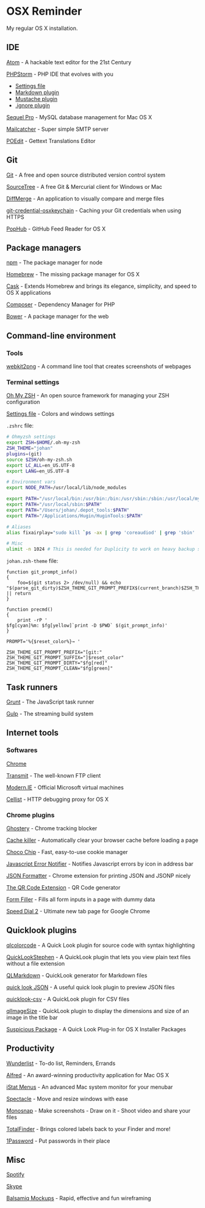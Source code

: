 # OSX Reminder

My regular OS X installation.

## IDE

[Atom](https://atom.io/) - A hackable text editor for the 21st Century

[PHPStorm](https://www.jetbrains.com/phpstorm/download/) - PHP IDE that evolves with you

* [Settings file](settings.jar)
* [Markdown plugin](https://github.com/nicoulaj/idea-markdown)
* [Mustache plugin](https://github.com/dmarcotte/idea-handlebars)
* [.ignore plugin](https://github.com/hsz/idea-gitignore)

[Sequel Pro](http://www.sequelpro.com/) - MySQL database management for Mac OS X

[Mailcatcher](http://mailcatcher.me/) - Super simple SMTP server

[POEdit](http://poedit.net/) - Gettext Translations Editor

## Git

[Git](http://git-scm.com/downloads) - A free and open source distributed version control system

[SourceTree](http://www.sourcetreeapp.com/) - A free Git & Mercurial client for Windows or Mac

[DiffMerge](https://sourcegear.com/diffmerge/downloads.php) - An application to visually compare and merge files

[git-credential-osxkeychain](https://help.github.com/articles/caching-your-github-password-in-git/) - Caching your Git credentials when using HTTPS

[PopHub](http://questbe.at/pophub/) - GitHub Feed Reader for OS X

## Package managers

[npm](https://www.npmjs.com/) - The package manager for node

[Homebrew](http://brew.sh/) - The missing package manager for OS X

[Cask](http://caskroom.io/) - Extends Homebrew and brings its elegance, simplicity, and speed to OS X applications

[Composer](https://getcomposer.org/download/) - Dependency Manager for PHP

[Bower](http://bower.io/) - A package manager for the web

## Command-line environment

### Tools

[webkit2png](http://www.paulhammond.org/webkit2png/) - A command line tool that creates screenshots of webpages

### Terminal settings

[Oh My ZSH](http://ohmyz.sh) - An open source framework for managing your ZSH configuration

[Settings file](johan.terminal) - Colors and windows settings

`.zshrc` file:

```zsh
# Ohmyzsh settings
export ZSH=$HOME/.oh-my-zsh
ZSH_THEME="johan"
plugins=(git)
source $ZSH/oh-my-zsh.sh
export LC_ALL=en_US.UTF-8
export LANG=en_US.UTF-8

# Environment vars
export NODE_PATH=/usr/local/lib/node_modules

export PATH="/usr/local/bin:/usr/bin:/bin:/usr/sbin:/sbin:/usr/local/mysql/bin"
export PATH="/usr/local/sbin:$PATH"
export PATH="/Users/johan/.depot_tools:$PATH"
export PATH="/Applications/Hugin/HuginTools:$PATH"

# Aliases
alias fixairplay="sudo kill `ps -ax | grep 'coreaudiod' | grep 'sbin' |awk '{print $1}'`"

# Misc
ulimit -n 1024 # This is needed for Duplicity to work on heavy backup sets
````

`johan.zsh-theme` file:

    function git_prompt_info()
    {
        foo=$(git status 2> /dev/null) && echo "$(parse_git_dirty)$ZSH_THEME_GIT_PROMPT_PREFIX$(current_branch)$ZSH_THEME_GIT_PROMPT_SUFFIX" || return
    }

    function precmd()
    {
        print -rP '
    $fg[cyan]%m: $fg[yellow]`print -D $PWD` $(git_prompt_info)'
    }

    PROMPT='%{$reset_color%}→ '

    ZSH_THEME_GIT_PROMPT_PREFIX="[git:"
    ZSH_THEME_GIT_PROMPT_SUFFIX="]$reset_color"
    ZSH_THEME_GIT_PROMPT_DIRTY="$fg[red]"
    ZSH_THEME_GIT_PROMPT_CLEAN="$fg[green]"

## Task runners

[Grunt](http://gruntjs.com/) - The JavaScript task runner

[Gulp](http://gulpjs.com/) - The streaming build system

## Internet tools

### Softwares

[Chrome](https://www.google.fr/chrome/browser/)

[Transmit](http://panic.com/transmit/) - The well-known FTP client

[Modern.IE](https://www.modern.ie/fr-fr/virtualization-tools) - Official Microsoft virtual machines

[Cellist](http://cellist.patr0n.us/) - HTTP debugging proxy for OS X

### Chrome plugins

[Ghostery](https://www.ghostery.com/) - Chrome tracking blocker

[Cache killer](https://chrome.google.com/webstore/detail/cache-killer/jpfbieopdmepaolggioebjmedmclkbap) - Automatically clear your browser cache before loading a page

[Choco Chip](https://chrome.google.com/webstore/detail/chocochip-cookie-manager/cdllihdpcibkhhkidaicoeeiammjkokm) - Fast, easy-to-use cookie manager

[Javascript Error Notifier](https://chrome.google.com/webstore/detail/javascript-errors-notifie/jafmfknfnkoekkdocjiaipcnmkklaajd) - Notifies Javascript errors by icon in address bar

[JSON Formatter](https://github.com/callumlocke/json-formatter) - Chrome extension for printing JSON and JSONP nicely

[The QR Code Extension](https://chrome.google.com/webstore/detail/the-qr-code-extension/oijdcdmnjjgnnhgljmhkjlablaejfeeb) - QR Code generator

[Form Filler](https://chrome.google.com/webstore/detail/form-filler/bnjjngeaknajbdcgpfkgnonkmififhfo) - Fills all form inputs in a page with dummy data

[Speed Dial 2](https://speeddial2.com/) - Ultimate new tab page for Google Chrome

## Quicklook plugins

[qlcolorcode](https://code.google.com/p/qlcolorcode/) - A Quick Look plugin for source code with syntax highlighting

[QuickLookStephen](http://whomwah.github.io/qlstephen/) - A QuickLook plugin that lets you view plain text files without a file extension

[QLMarkdown](https://github.com/toland/qlmarkdown) - QuickLook generator for Markdown files

[quick look JSON](http://www.sagtau.com/quicklookjson.html) - A useful quick look plugin to preview JSON files

[quicklook-csv](https://github.com/p2/quicklook-csv) - A QuickLook plugin for CSV files

[qlImageSize](https://github.com/Nyx0uf/qlImageSize) - QuickLook plugin to display the dimensions and size of an image in the title bar

[Suspicious Package](http://www.mothersruin.com/software/SuspiciousPackage/) - A Quick Look Plug-in for OS X Installer Packages

## Productivity

[Wunderlist](https://www.wunderlist.com) - To-do list, Reminders, Errands

[Alfred](http://www.alfredapp.com/) - An award-winning productivity application for Mac OS X

[iStat Menus](http://bjango.com/mac/istatmenus/) - An advanced Mac system monitor for your menubar

[Spectacle](http://spectacleapp.com) - Move and resize windows with ease

[Monosnap](https://monosnap.com/welcome) - Make screenshots - Draw on it - Shoot video and share your files

[TotalFinder](http://totalfinder.binaryage.com/) - Brings colored labels back to your Finder and more!

[1Password](https://agilebits.com/onepassword) - Put passwords in their place

## Misc

[Spotify](https://www.spotify.com/fr/)

[Skype](http://www.skype.com/)

[Balsamiq Mockups](https://balsamiq.com/) - Rapid, effective and fun wireframing
